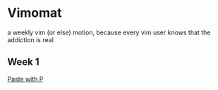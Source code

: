 # Vimomat
a weekly vim (or else) motion, because every vim user knows that the addiction is real

## Week 1

[Paste with P](docs/1a_paste_with_P.md)